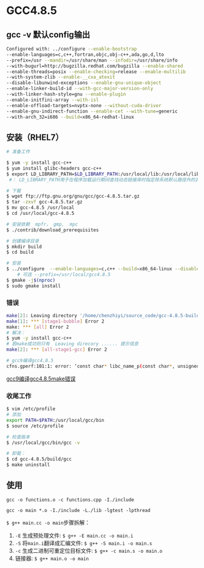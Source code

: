 # GCC4.8.5

## gcc -v 默认config输出

```bash
Configured with: ../configure --enable-bootstrap
--enable-languages=c,c++,fortran,objc,obj-c++,ada,go,d,lto 
--prefix=/usr --mandir=/usr/share/man --infodir=/usr/share/info 
--with-bugurl=http://bugzilla.redhat.com/bugzilla --enable-shared 
--enable-threads=posix --enable-checking=release --enable-multilib 
--with-system-zlib --enable-__cxa_atexit 
--disable-libunwind-exceptions --enable-gnu-unique-object 
--enable-linker-build-id --with-gcc-major-version-only 
--with-linker-hash-style=gnu --enable-plugin 
--enable-initfini-array --with-isl 
--enable-offload-targets=nvptx-none --without-cuda-driver 
--enable-gnu-indirect-function --enable-cet --with-tune=generic 
--with-arch_32=i686 --build=x86_64-redhat-linux
```


## 安装（RHEL7）

```bash
# 准备工作

$ yum -y install gcc-c++
$ yum install glibc-headers gcc-c++
$ export LD_LIBRARY_PATH=$LD_LIBRARY_PATH:/usr/local/lib:/usr/local/lib64
 #： LD_LIBRARY_PATH用于在程序加载运行期间查找动态链接库时指定除系统默认路径外的其他路径

# 下载
$ wget ftp://ftp.gnu.org/gnu/gcc/gcc-4.8.5.tar.gz
$ tar -zxvf gcc-4.8.5.tar.gz
$ mv gcc-4.8.5 /usr/local
$ cd /usr/local/gcc-4.8.5

# 安装依赖  mpfr， gmp,  mpc
$ ./contrib/download_prerequisites

# 创建编译目录
$ mkdir build
$ cd build

# 安装
$ ../configure  --enable-languages=c,c++ --build=x86_64-linux --disable-multilib
    # 可选 --prefix=/usr/local/gcc4.8.5
$ gmake -j$(nproc)
$ sudo gmake install
```

### 错误
```bash
make[2]: Leaving directory '/home/chenzhiyi/source_code/gcc-4.8.5-build'
make[1]: *** [stage1-bubble] Error 2
make: *** [all] Error 2
# 解决： 
$ yum -y install gcc-c++
# 若make成功则只有  Leaving direcory ...... 提示信息
make[2]: *** [all-stage1-gcc] Error 2
```
```bash
# gcc9编译gcc4.8.5
cfns.gperf:101:1: error: ‘const char* libc_name_p(const char*, unsigned int)’ redeclared inline with ‘gnu_inline’ attribute
```
[gcc9编译gcc4.8.5make错误](https://gcc.gnu.org/git/?p=gcc.git;a=commitdiff;h=ec1cc0263f156f70693a62cf17b254a0029f4852)

### 收尾工作
```bash
$ vim /etc/profile
# 添加
export PATH=$PATH:/usr/local/gcc/bin
$ source /etc/profile

# 检查版本
$ /usr/local/gcc/bin/gcc -v

# 卸载：
$ cd gcc-4.8.5/build/gcc
$ make uninstall
```

## 使用

`gcc -o functions.o -c functions.cpp -I./include`

`gcc -o main *.o -I./include -L./lib -lgtest -lpthread`

`$ g++ main.cc -o main`步骤拆解：
1. `-E` 生成预处理文件:  `$ g++ -E main.cc -o main.i`
2. `-S` 将`main.i`翻译成汇编文件:  `$ g++ -S main.i -o main.s`
3. `-c` 生成二进制可重定位目标文件:  `$ g++ -c main.s -o main.o`
4. 链接器:  `$ g++ main.o -o main`



